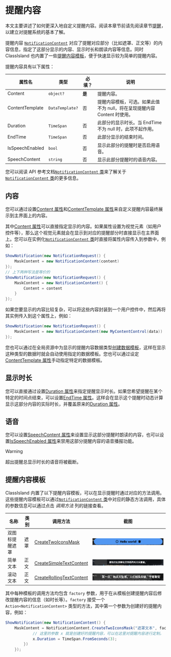 # 提醒内容

本文主要讲述了如何更深入地自定义提醒内容。阅读本章节前请先阅读章节[提醒](./index.md)，以建立对提醒系统的基本了解。

提醒内容 [`NotificationContent`](https://api.docs.classisland.tech/api/ClassIsland.Core.Models.Notification.NotificationContent.html) 对应了提醒对应部分（比如遮罩、正文等）的内容信息，指定了这部分显示的内容、显示时长和朗读内容等信息。同时 ClassIsland 也内置了一些[提醒内容模板](#提醒内容模板)，便于快速显示较为简单的提醒内容。

提醒内容具有以下属性：

| 属性名 | 类型 | 必填？ | 说明 |
| -- | -- | -- | -- |
| Content | `object?` | **是** | 提醒内容。 |
| ContentTemplate | `DataTemplate?` | 否 | 提醒内容模板，可选。如果此值不为 null，将在呈现提醒内容 Content 时使用。 |
| Duration | `TimeSpan` | 否 | 此部分的显示时长。当 EndTime 不为 null 时，此项不起作用。 |
| EndTime | `TimeSpan` | 否 | 此部分显示的结束时间。|
| IsSpeechEnabled | `bool` | 否 | 显示此部分的提醒时是否启用语音。|
| SpeechContent | `string` | 否 | 显示此部分提醒时的语音内容。|

您可以阅读 API 参考文档[`NotificationContent` 类]来了解关于[`NotificationContent` 类]的更多信息。

## 内容

您可以通过设置[Content 属性]和[ContentTemplate 属性]来自定义提醒内容最终展示到主界面上的内容。

其中[Content 属性]可以直接指定显示的内容。如果属性设置为视觉元素（如用户控件等），那么这个视觉元素就会在显示到对应的提醒部分时直接显示在主界面上。您可以在实例化[`NotificationContent` 类]时直接将属性内容传入到参数中，例如：

``` csharp
ShowNotification(new NotificationRequest() {
    MaskContent = new NotificationContent(content)
});
// 上下两种写法是等价的
ShowNotification(new NotificationRequest() {
    MaskContent = new NotificationContent() {
        Content = content
    }
});
```

如果您要显示的内容比较复杂，可以将这些内容封装到一个用户控件中，然后再将其实例传入到这个属性上，例如：

``` csharp
ShowNotification(new NotificationRequest() {
    MaskContent = new NotificationContent(new MyContentControl(data))
});
```

您也可以通过在全局资源中为显示的提醒内容数据类型[创建数据模板](https://learn.microsoft.com/zh-cn/dotnet/desktop/wpf/data/data-templating-overview)，这样在显示这种类型的数据时就会自动使用指定的数据模板。您也可以通过设定[ContentTemplate 属性]手动指定特定的数据模板。

## 显示时长

您可以直接通过设置[Duration 属性]来指定提醒显示时长。如果您希望提醒在某个特定的时间点结束，可以设置[EndTime 属性]。这样会在显示这个提醒时动态计算显示这部分内容的实际时长，并覆盖原来的[Duration 属性]。

## 语音

您可以设置[SpeechContent 属性]来设置显示这部分提醒时朗读的内容，也可以设置[IsSpeechEnabled 属性]来禁用这部分提醒内容的语音播报功能。

> [!warning]
> 超出提醒总显示时长的语音将被截断。

## 提醒内容模板

ClassIsland 内置了以下提醒内容模板，可以在显示提醒时通过对应的方法调用。这些提醒内容模板可以通过[`NotificationContent` 类]中对应的静态方法调用，具体的参数信息可以通过点击 _调用方法_ 列的链接查看。

| 名称 | 类别 | 调用方法 | 截图 |
| --- | --- | --- | --- |
| 双图标提醒遮罩 | 遮罩 | [CreateTwoIconsMask](https://api.docs.classisland.tech/api/ClassIsland.Core.Models.Notification.NotificationContent.html#ClassIsland_Core_Models_Notification_NotificationContent_CreateTwoIconsMask_System_String_MaterialDesignThemes_Wpf_PackIconKind_MaterialDesignThemes_Wpf_PackIconKind_System_Boolean_System_Action_ClassIsland_Core_Models_Notification_NotificationContent__) | ![双图标提醒遮罩截图\|270x0](image/notification-content/image-1.png) |
| 简单文本 | 正文 | [CreateSimpleTextContent](https://api.docs.classisland.tech/api/ClassIsland.Core.Models.Notification.NotificationContent.html#ClassIsland_Core_Models_Notification_NotificationContent_CreateSimpleTextContent_System_String_System_Action_ClassIsland_Core_Models_Notification_NotificationContent__) | ![简单文本截图\|270x0](image/notification-content/image.png) |
| 滚动文本 | 正文 | [CreateRollingTextContent](https://api.docs.classisland.tech/api/ClassIsland.Core.Models.Notification.NotificationContent.html#ClassIsland_Core_Models_Notification_NotificationContent_CreateRollingTextContent_System_String_System_Nullable_System_TimeSpan__System_Int32_System_Action_ClassIsland_Core_Models_Notification_NotificationContent__) | ![滚动文本截图\|270x0](image/notification-content/image-2.png) |

其中每种模板的调用方法均包含 `factory` 参数，用于在从模板创建提醒内容后修改提醒内容的信息（如时长等）。`factory` 接受一个 `Action<NotificationContent>` 类型的方法，其中第一个参数为创建好的提醒内容，例如：

``` csharp
ShowNotification(new NotificationContent() {
    MaskContent = NotificationContent.CreateTwoIconsMask("遮罩文本", factory: x => {
            // 这里的参数 x 就是创建好的提醒内容，可以在这里对提醒内容进行定制。
            x.Duration = TimeSpan.FromSeconds(3);
        })
    });
```

[`NotificationContent` 类]: https://api.docs.classisland.tech/api/ClassIsland.Core.Models.Notification.NotificationContent.html
[Content 属性]: https://api.docs.classisland.tech/api/ClassIsland.Core.Models.Notification.NotificationContent.html#ClassIsland_Core_Models_Notification_NotificationContent_Content
[ContentTemplate 属性]: https://api.docs.classisland.tech/api/ClassIsland.Core.Models.Notification.NotificationContent.html#ClassIsland_Core_Models_Notification_NotificationContent_ContentTemplate
[Duration 属性]: https://api.docs.classisland.tech/api/ClassIsland.Core.Models.Notification.NotificationContent.html#ClassIsland_Core_Models_Notification_NotificationContent_Duration
[EndTime 属性]: https://api.docs.classisland.tech/api/ClassIsland.Core.Models.Notification.NotificationContent.html#ClassIsland_Core_Models_Notification_NotificationContent_EndTime
[SpeechContent 属性]: https://api.docs.classisland.tech/api/ClassIsland.Core.Models.Notification.NotificationContent.html#ClassIsland_Core_Models_Notification_NotificationContent_SpeechContent
[IsSpeechEnabled 属性]: https://api.docs.classisland.tech/api/ClassIsland.Core.Models.Notification.NotificationContent.html#ClassIsland_Core_Models_Notification_NotificationContent_IsSpeechEnabled
